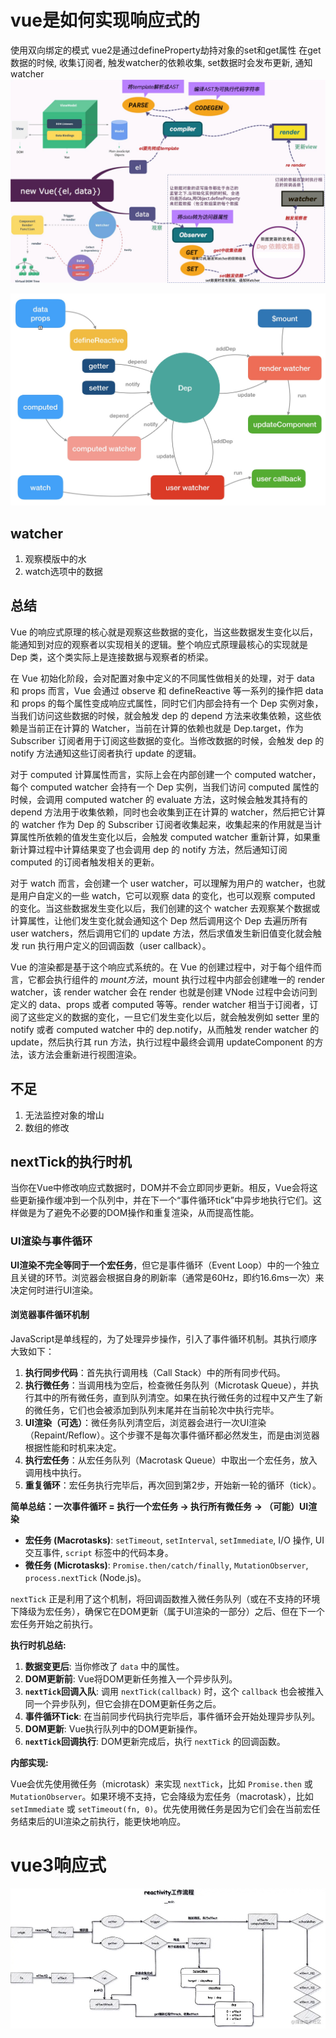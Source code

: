 # vue是如何实现响应式的
使用双向绑定的模式
vue2是通过defineProperty劫持对象的set和get属性
在get数据的时候, 收集订阅者, 触发watcher的依赖收集, set数据时会发布更新,  通知watcher
![20240424172405](https://raw.githubusercontent.com/matf5/fileCache/master/20240424172405.png)

![20240424172251](https://raw.githubusercontent.com/matf5/fileCache/master/20240424172251.png)
## watcher
1. 观察模版中的水
2. watch选项中的数据

## 总结
Vue 的响应式原理的核心就是观察这些数据的变化，当这些数据发生变化以后，能通知到对应的观察者以实现相关的逻辑。整个响应式原理最核心的实现就是 Dep 类，这个类实际上是连接数据与观察者的桥梁。

在 Vue 初始化阶段，会对配置对象中定义的不同属性做相关的处理，对于 data 和 props 而言，Vue 会通过 observe 和 defineReactive 等一系列的操作把 data 和 props 的每个属性变成响应式属性，同时它们内部会持有一个 Dep 实例对象，当我们访问这些数据的时候，就会触发 dep 的 depend 方法来收集依赖，这些依赖是当前正在计算的 Watcher，当前在计算的依赖也就是 Dep.target，作为 Subscriber 订阅者用于订阅这些数据的变化。当修改数据的时候，会触发 dep 的 notify 方法通知这些订阅者执行 update 的逻辑。

对于 computed 计算属性而言，实际上会在内部创建一个 computed watcher，每个 computed watcher 会持有一个 Dep 实例，当我们访问 computed 属性的时候，会调用 computed watcher 的 evaluate 方法，这时候会触发其持有的 depend 方法用于收集依赖，同时也会收集到正在计算的 watcher，然后把它计算的 watcher 作为 Dep 的 Subscriber 订阅者收集起来，收集起来的作用就是当计算属性所依赖的值发生变化以后，会触发 computed watcher 重新计算，如果重新计算过程中计算结果变了也会调用 dep 的 notify 方法，然后通知订阅 computed 的订阅者触发相关的更新。

对于 watch 而言，会创建一个 user watcher，可以理解为用户的 watcher，也就是用户自定义的一些 watch，它可以观察 data 的变化，也可以观察 computed 的变化。当这些数据发生变化以后，我们创建的这个 watcher 去观察某个数据或计算属性，让他们发生变化就会通知这个 Dep 然后调用这个 Dep 去遍历所有 user watchers，然后调用它们的 update 方法，然后求值发生新旧值变化就会触发 run 执行用户定义的回调函数（user callback）。

Vue 的渲染都是基于这个响应式系统的。在 Vue 的创建过程中，对于每个组件而言，它都会执行组件的 $mount 方法，$mount 执行过程中内部会创建唯一的 render watcher，该 render watcher 会在 render 也就是创建 VNode 过程中会访问到定义的 data、props 或者 computed 等等。render watcher 相当于订阅者，订阅了这些定义的数据的变化，一旦它们发生变化以后，就会触发例如 setter 里的 notify 或者 computed watcher 中的 dep.notify，从而触发 render watcher 的 update，然后执行其 run 方法，执行过程中最终会调用 updateComponent 的方法，该方法会重新进行视图渲染。

## 不足
1. 无法监控对象的增山
2. 数组的修改

## nextTick的执行时机
当你在Vue中修改响应式数据时，DOM并不会立即同步更新。相反，Vue会将这些更新操作缓冲到一个队列中，并在下一个“事件循环tick”中异步地执行它们。这样做是为了避免不必要的DOM操作和重复渲染，从而提高性能。

### UI渲染与事件循环

**UI渲染不完全等同于一个宏任务**，但它是事件循环（Event Loop）中的一个独立且关键的环节。浏览器会根据自身的刷新率（通常是60Hz，即约16.6ms一次）来决定何时进行UI渲染。

#### 浏览器事件循环机制

JavaScript是单线程的，为了处理异步操作，引入了事件循环机制。其执行顺序大致如下：

1.  **执行同步代码**：首先执行调用栈（Call Stack）中的所有同步代码。
2.  **执行微任务**：当调用栈为空后，检查微任务队列（Microtask Queue），并执行其中的所有微任务，直到队列清空。如果在执行微任务的过程中又产生了新的微任务，它们也会被添加到队列末尾并在当前轮次中执行完毕。
3.  **UI渲染（可选）**：微任务队列清空后，浏览器会进行一次UI渲染（Repaint/Reflow）。这个步骤不是每次事件循环都必然发生，而是由浏览器根据性能和时机来决定。
4.  **执行宏任务**：从宏任务队列（Macrotask Queue）中取出一个宏任务，放入调用栈中执行。
5.  **重复循环**：宏任务执行完毕后，再次回到第2步，开始新一轮的循环（tick）。

**简单总结：一次事件循环 = 执行一个宏任务 -> 执行所有微任务 -> （可能）UI渲染**

-   **宏任务 (Macrotasks)**: `setTimeout`, `setInterval`, `setImmediate`, I/O 操作, UI 交互事件, `script` 标签中的代码本身。
-   **微任务 (Microtasks)**: `Promise.then/catch/finally`, `MutationObserver`, `process.nextTick` (Node.js)。

`nextTick` 正是利用了这个机制，将回调函数推入微任务队列（或在不支持的环境下降级为宏任务），确保它在DOM更新（属于UI渲染的一部分）之后、但在下一个宏任务开始之前执行。

**执行时机总结:**

1.  **数据变更后**: 当你修改了 `data` 中的属性。
2.  **DOM更新前**: Vue将DOM更新任务推入一个异步队列。
3.  **`nextTick`回调入队**: 调用 `nextTick(callback)` 时，这个 `callback` 也会被推入同一个异步队列，但它会排在DOM更新任务之后。
4.  **事件循环Tick**: 在当前同步代码执行完毕后，事件循环会开始处理异步队列。
5.  **DOM更新**: Vue执行队列中的DOM更新操作。
6.  **`nextTick`回调执行**: DOM更新完成后，执行 `nextTick` 的回调函数。

**内部实现:**

Vue会优先使用微任务（microtask）来实现 `nextTick`，比如 `Promise.then` 或 `MutationObserver`。如果环境不支持，它会降级为宏任务（macrotask），比如 `setImmediate` 或 `setTimeout(fn, 0)`。优先使用微任务是因为它们会在当前宏任务结束后的UI渲染之前执行，能更快地响应。

# vue3响应式
![20240424172614](https://raw.githubusercontent.com/matf5/fileCache/master/20240424172614.png)

